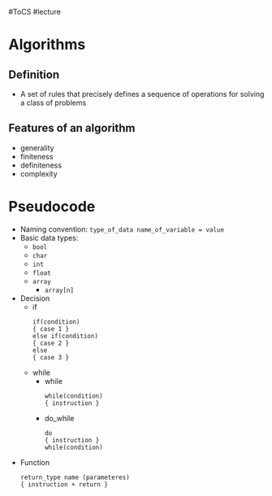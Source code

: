 #ToCS #lecture 

# Algorithms
## Definition
- A set of rules that precisely defines a sequence of operations for solving a class of problems
## Features of an algorithm
- generality
- finiteness
- definiteness
- complexity

# Pseudocode
- Naming convention: `type_of_data name_of_variable = value`
- Basic data types:
	- `bool`
	- `char`
	- `int`
	- `float`
	- `array`
		- `array[n]`
- Decision
	- if
	  ```
	  if(condition)
	  { case 1 }
	  else if(condition)
	  { case 2 }
	  else
	  { case 3 }
	  ```
	- while
		- while
		  ```
		  while(condition)
		  { instruction }
		  ```
		- do_while
		  ```
		  do
		  { instruction }
		  while(condition)
		  ```
- Function
  ```
  return_type name (parameteres)
  { instruction + return }
  ```